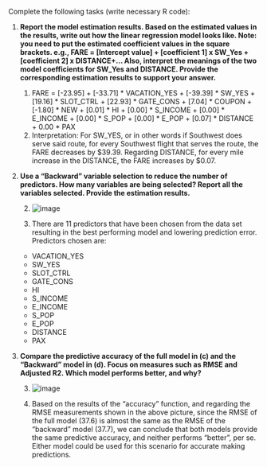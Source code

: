 Complete the following tasks (write necessary R code):

1. **Report the model estimation results. Based on the estimated values in the results, write out how the linear regression model looks like. Note: you need to put the estimated coefficient values in the square brackets. e.g., FARE = [Intercept value] + [coefficient 1] x SW_Yes + [coefficient 2] x DISTANCE+… Also, interpret the meanings of the two model coefficients for SW_Yes and DISTANCE. Provide the corresponding estimation results to support your answer.**
    1. FARE = [-23.95] + [-33.71] * VACATION_YES + [-39.39] * SW_YES + [19.16] * SLOT_CTRL + [22.93] * GATE_CONS + [7.04] * COUPON + [-1.80] * NEW + [0.01] * HI + [0.00] * S_INCOME + [0.00] * E_INCOME + [0.00] * S_POP + [0.00] * E_POP + [0.07] * DISTANCE + 0.00 * PAX
    2. Interpretation: For SW_YES, or in other words if Southwest does serve said route, for every Southwest flight that serves the route, the FARE decreases by $39.39. Regarding DISTANCE, for every mile increase in the DISTANCE, the FARE increases by $0.07.

2. **Use a “Backward” variable selection to reduce the number of predictors. How many variables are being selected? Report all the variables selected. Provide the estimation results.**

    2. ![image](https://user-images.githubusercontent.com/65267161/141194531-54f1415a-6b0c-486e-bb9f-0e3e6733eb07.png)
    
    2. There are 11 predictors that have been chosen from the data set resulting in the best performing model and lowering prediction error. Predictors chosen are:
    - VACATION_YES
    - SW_YES
    - SLOT_CTRL
    - GATE_CONS
    - HI
    - S_INCOME
    - E_INCOME
    - S_POP
    - E_POP
    - DISTANCE
    - PAX

3. **Compare the predictive accuracy of the full model in (c) and the “Backward” model in (d). Focus on measures such as RMSE and Adjusted R2. Which model performs better, and why?**

    3. ![image](https://user-images.githubusercontent.com/65267161/141194452-d1cff00f-fe9d-4b8f-ad64-65aef704e5b5.png)
    
    3. Based on the results of the “accuracy” function, and regarding the RMSE measurements shown in the above picture, since the RMSE of the full model (37.6) is almost the same as the RMSE of the “backward” model (37.7), we can conclude that both models provide the same predictive accuracy, and neither performs “better”, per se. Either model could be used for this scenario for accurate making predictions.
